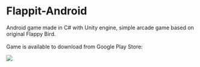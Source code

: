 # Flappit-Android
Android game made in C# with Unity engine, simple arcade game based on original Flappy Bird. 
</br>
</br>
Game is available to download from Google Play Store:

[<img src="https://play.google.com/intl/en_us/badges/static/images/badges/en_badge_web_generic.png">](https://play.google.com/store/apps/details?id=com.Snakerrek.Flappit&gl=PL)
